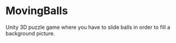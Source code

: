# MovingBalls
 
Unity 3D puzzle game where you have to slide balls in order to fill a background picture.
